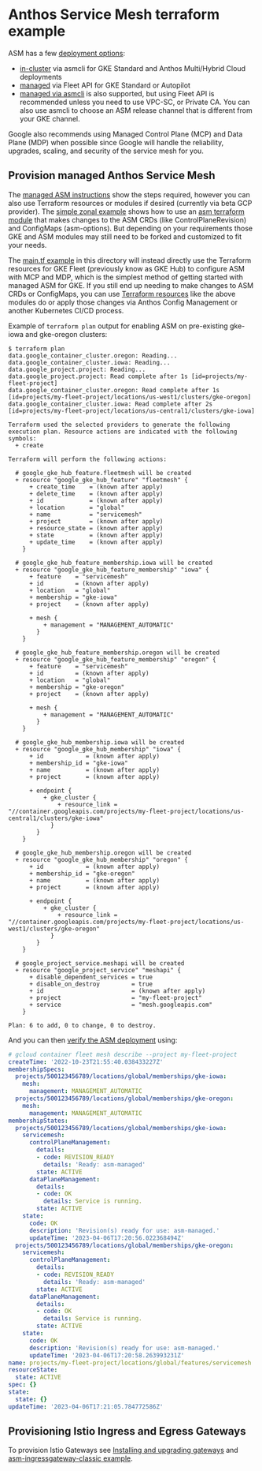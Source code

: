 # Anthos Service Mesh terraform example

ASM has a few [deployment options](https://cloud.google.com/service-mesh/docs/overview#deployment_options):

* [in-cluster](https://cloud.google.com/service-mesh/docs/supported-features) via asmcli for GKE Standard and Anthos Multi/Hybrid Cloud deployments
* [managed](https://cloud.google.com/service-mesh/docs/managed/supported-features-mcp) via Fleet API for GKE Standard or Autopilot
* [managed via asmcli](https://cloud.google.com/service-mesh/docs/managed/provision-managed-anthos-service-mesh-asmcli) is also supported, but using Fleet API is recommended unless you need to use VPC-SC, or Private CA. You can also use asmcli to choose an ASM release channel that is different from your GKE channel.

Google also recommends using Managed Control Plane (MCP) and Data Plane (MDP) when possible since Google will handle the reliability, upgrades, scaling, and security of the service mesh for you.

## Provision managed Anthos Service Mesh

The [managed ASM instructions](https://cloud.google.com/service-mesh/docs/managed/provision-managed-anthos-service-mesh) show the steps required, however you can also use Terraform resources or modules if desired (currently via beta GCP provider). The [simple zonal example](https://github.com/terraform-google-modules/terraform-google-kubernetes-engine/tree/v25.0.0/examples/simple_zonal_with_asm) shows how to use an [asm terraform module](https://github.com/terraform-google-modules/terraform-google-kubernetes-engine/tree/v25.0.0/modules/asm) that makes changes to the ASM CRDs (like ControlPlaneRevision) and ConfigMaps (asm-options). But depending on your requirements those GKE and ASM modules may still need to be forked and customized to fit your needs.

The [main.tf example](./main.tf) in this directory will instead directly use the Terraform resources for GKE Fleet (previously know as GKE Hub) to configure ASM with MCP and MDP, which is the simplest method of getting started with managed ASM for GKE. If you still end up needing to make changes to ASM CRDs or ConfigMaps, you can use [Terraform resources](https://github.com/terraform-google-modules/terraform-google-kubernetes-engine/blob/e9a72cff0a8e7d35aaf84a7ca9d6788d02a864d4/modules/asm/main.tf#L44-L71) like the above modules do or apply those changes via Anthos Config Management or another Kubernetes CI/CD process.

Example of `terraform plan` output for enabling ASM on pre-existing gke-iowa and gke-oregon clusters:

```shell
$ terraform plan
data.google_container_cluster.oregon: Reading...
data.google_container_cluster.iowa: Reading...
data.google_project.project: Reading...
data.google_project.project: Read complete after 1s [id=projects/my-fleet-project]
data.google_container_cluster.oregon: Read complete after 1s [id=projects/my-fleet-project/locations/us-west1/clusters/gke-oregon]
data.google_container_cluster.iowa: Read complete after 2s [id=projects/my-fleet-project/locations/us-central1/clusters/gke-iowa]

Terraform used the selected providers to generate the following execution plan. Resource actions are indicated with the following
symbols:
  + create

Terraform will perform the following actions:

  # google_gke_hub_feature.fleetmesh will be created
  + resource "google_gke_hub_feature" "fleetmesh" {
      + create_time    = (known after apply)
      + delete_time    = (known after apply)
      + id             = (known after apply)
      + location       = "global"
      + name           = "servicemesh"
      + project        = (known after apply)
      + resource_state = (known after apply)
      + state          = (known after apply)
      + update_time    = (known after apply)
    }

  # google_gke_hub_feature_membership.iowa will be created
  + resource "google_gke_hub_feature_membership" "iowa" {
      + feature    = "servicemesh"
      + id         = (known after apply)
      + location   = "global"
      + membership = "gke-iowa"
      + project    = (known after apply)

      + mesh {
          + management = "MANAGEMENT_AUTOMATIC"
        }
    }

  # google_gke_hub_feature_membership.oregon will be created
  + resource "google_gke_hub_feature_membership" "oregon" {
      + feature    = "servicemesh"
      + id         = (known after apply)
      + location   = "global"
      + membership = "gke-oregon"
      + project    = (known after apply)

      + mesh {
          + management = "MANAGEMENT_AUTOMATIC"
        }
    }

  # google_gke_hub_membership.iowa will be created
  + resource "google_gke_hub_membership" "iowa" {
      + id            = (known after apply)
      + membership_id = "gke-iowa"
      + name          = (known after apply)
      + project       = (known after apply)

      + endpoint {
          + gke_cluster {
              + resource_link = "//container.googleapis.com/projects/my-fleet-project/locations/us-central1/clusters/gke-iowa"
            }
        }
    }

  # google_gke_hub_membership.oregon will be created
  + resource "google_gke_hub_membership" "oregon" {
      + id            = (known after apply)
      + membership_id = "gke-oregon"
      + name          = (known after apply)
      + project       = (known after apply)

      + endpoint {
          + gke_cluster {
              + resource_link = "//container.googleapis.com/projects/my-fleet-project/locations/us-west1/clusters/gke-oregon"
            }
        }
    }

  # google_project_service.meshapi will be created
  + resource "google_project_service" "meshapi" {
      + disable_dependent_services = true
      + disable_on_destroy         = true
      + id                         = (known after apply)
      + project                    = "my-fleet-project"
      + service                    = "mesh.googleapis.com"
    }

Plan: 6 to add, 0 to change, 0 to destroy.
```

And you can then [verify the ASM deployment](https://cloud.google.com/service-mesh/docs/managed/provision-managed-anthos-service-mesh#verify_the_control_plane_has_been_provisioned) using:

```yaml
# gcloud container fleet mesh describe --project my-fleet-project
createTime: '2022-10-23T21:55:40.038433227Z'
membershipSpecs:
  projects/500123456789/locations/global/memberships/gke-iowa:
    mesh:
      management: MANAGEMENT_AUTOMATIC
  projects/500123456789/locations/global/memberships/gke-oregon:
    mesh:
      management: MANAGEMENT_AUTOMATIC
membershipStates:
  projects/500123456789/locations/global/memberships/gke-iowa:
    servicemesh:
      controlPlaneManagement:
        details:
        - code: REVISION_READY
          details: 'Ready: asm-managed'
        state: ACTIVE
      dataPlaneManagement:
        details:
        - code: OK
          details: Service is running.
        state: ACTIVE
    state:
      code: OK
      description: 'Revision(s) ready for use: asm-managed.'
      updateTime: '2023-04-06T17:20:56.022368494Z'
  projects/500123456789/locations/global/memberships/gke-oregon:
    servicemesh:
      controlPlaneManagement:
        details:
        - code: REVISION_READY
          details: 'Ready: asm-managed'
        state: ACTIVE
      dataPlaneManagement:
        details:
        - code: OK
          details: Service is running.
        state: ACTIVE
    state:
      code: OK
      description: 'Revision(s) ready for use: asm-managed.'
      updateTime: '2023-04-06T17:20:58.263993231Z'
name: projects/my-fleet-project/locations/global/features/servicemesh
resourceState:
  state: ACTIVE
spec: {}
state:
  state: {}
updateTime: '2023-04-06T17:21:05.784772586Z'
```

## Provisioning Istio Ingress and Egress Gateways

To provision Istio Gateways see [Installing and upgrading gateways](https://cloud.google.com/service-mesh/docs/gateways) and [asm-ingressgateway-classic example](../asm-ingressgateway-classic/).
